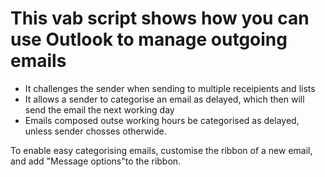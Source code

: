 # This vab script shows how you can use Outlook to manage outgoing emails

- It challenges the sender when sending to multiple receipients and lists
- It allows a sender to categorise an email as delayed, which then will send the email the next working day
- Emails composed outse working hours be categorised as delayed, unless sender chosses otherwide.

To enable easy categorising emails, customise the ribbon of a new email, and add "Message options"to the ribbon.

